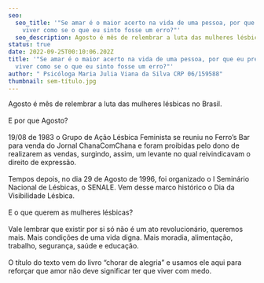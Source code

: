 ```yaml
---
seo:
  seo_title: '"Se amar é o maior acerto na vida de uma pessoa, por que eu preciso
    viver como se o que eu sinto fosse um erro?"'
  seo_description: Agosto é mês de relembrar a luta das mulheres lésbicas no Brasil.
status: true
date: 2022-09-25T00:10:06.202Z
title: '"Se amar é o maior acerto na vida de uma pessoa, por que eu preciso
  viver como se o que eu sinto fosse um erro?"'
author: " Psicóloga Maria Julia Viana da Silva CRP 06/159588"
thumbnail: sem-título.jpg
---
```

<!--StartFragment-->

Agosto é mês de relembrar a luta das mulheres lésbicas no Brasil.\
\
E por que Agosto?\
\
19/08 de 1983 o Grupo de Ação Lésbica Feminista se reuniu no Ferro’s Bar para venda do Jornal ChanaComChana e foram proibidas pelo dono de realizarem as vendas, surgindo, assim, um levante no qual reivindicavam o direito de expressão.\
\
Tempos depois, no dia 29 de Agosto de 1996, foi organizado o l Seminário Nacional de Lésbicas, o SENALE. Vem desse marco histórico o Dia da Visibilidade Lésbica.\
\
E o que querem as mulheres lésbicas?\
\
Vale lembrar que existir por si só não é um ato revolucionário, queremos mais. Mais condições de uma vida digna. Mais moradia, alimentação, trabalho, segurança, saúde e educação.\
\
O título do texto vem do livro “chorar de alegria” e usamos ele aqui para reforçar que amor não deve significar ter que viver com medo.

<!--EndFragment-->